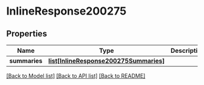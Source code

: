 # InlineResponse200275

## Properties
Name | Type | Description | Notes
------------ | ------------- | ------------- | -------------
**summaries** | [**list[InlineResponse200275Summaries]**](InlineResponse200275Summaries.md) |  | [optional] 

[[Back to Model list]](../README.md#documentation-for-models) [[Back to API list]](../README.md#documentation-for-api-endpoints) [[Back to README]](../README.md)

